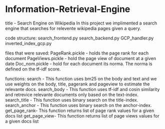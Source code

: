# Information-Retrieval-Engine

title - Search Engine on Wikipedia
In this project we implimented a search engine that searches for relevente wikipedia pages given a query.

code structure:
search_frontend.py
search_backend.py
GCP_handler.py
inverted_index_gcp.py

files that were saved:
PageRank.pickle - holds the page rank for each document
PageViews.pickle - hold the page view of document at a given date
Doc_nom.pickle - hold for each document its norma. The norma is defined on the tf-idf score.

functions:
search - This function uses bm25 on the body and text and we use weights on the body, title, pagerank and pageview to estimate the relevante docs.
search_body - This function uses tf-idf and cosin similarity and retrevice relevante documents only based on the text-index.
search_title - This function uses binary search on the title-index.
search_anchor - This function uses binary search on the anchor-index.
get_page_rank-  This function returns list of page rank values for a given docs list
get_page_view- This function returns list of page views values for a given docs list
